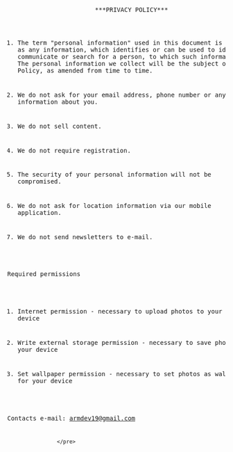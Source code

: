 <!DOCTYPE HTML PUBLIC "-//W3C//DTD HTML 4.0 Transitional//EN">
<html>
<head>
	<meta http-equiv="content-type" content="text/html; charset=utf-8"/>
	<title></title>
	<meta name="generator" content="LibreOffice 6.0.6.2 (Linux)"/>
	<meta name="created" content="00:00:00"/>
	<meta name="changed" content="00:00:00"/>
	<style type="text/css">
		@page { margin: 0.79in }
		p { margin-bottom: 0.1in; line-height: 115% }
		pre.cjk { font-family: "AR PL SungtiL GB", monospace }
	</style>
</head>
<body lang="en-US" dir="ltr">
<pre class="western">			                        
						***PRIVACY POLICY***


1. The term &quot;personal information&quot; used in this document is defined as any information,
which identifies or can be used to identify, communicate or search for a person,
to which such information relates. The personal information we collect will be the subject of
This Privacy Policy, as amended from time to time.

2. We do not ask for your email address, phone number or any information about you.

3. We do not sell content.

4. We do not require registration.

5. The security of your personal information will not be compromised.

6. We do not ask for location information via our mobile application.

7. We do not send newsletters to e-mail.

Required permissions

1. Internet permission - necessary to upload photos to your device

2. Write external storage permission - necessary to save photos to your device

3. Set wallpaper permission - necessary to set photos as wallpaper for your device


Contacts
e-mail: armdev19@gmail.com




					</pre>
</body>
</html>

